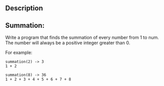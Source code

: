 ## Description

## Summation: 

Write a program that finds the summation of every number from 1 to num. The number will always be a positive integer greater than 0.

For example:

```
summation(2) -> 3
1 + 2

summation(8) -> 36
1 + 2 + 3 + 4 + 5 + 6 + 7 + 8
```